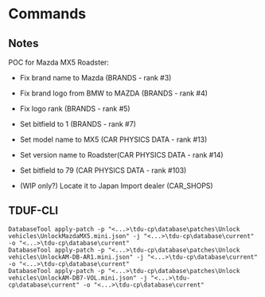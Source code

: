 # Commands

## Notes

POC for Mazda MX5 Roadster:

- Fix brand name to Mazda (BRANDS - rank #3)
- Fix brand logo from BMW to MAZDA (BRANDS - rank #4)
- Fix logo rank (BRANDS - rank #5)
- Set bitfield to 1 (BRANDS - rank #7)

- Set model name to MX5 (CAR PHYSICS DATA - rank #13)
- Set version name to Roadster(CAR PHYSICS DATA - rank #14)
- Set bitfield to 79 (CAR PHYSICS DATA - rank #103)

- (WIP only?) Locate it to Japan Import dealer (CAR_SHOPS)

## TDUF-CLI

    DatabaseTool apply-patch -p "<...>\tdu-cp\database\patches\Unlock vehicles\UnlockMazdaMX5.mini.json" -j "<...>\tdu-cp\database\current" -o "<...>\tdu-cp\database\current"
    DatabaseTool apply-patch -p "<...>\tdu-cp\database\patches\Unlock vehicles\UnlockAM-DB-AR1.mini.json" -j "<...>\tdu-cp\database\current" -o "<...>\tdu-cp\database\current"
    DatabaseTool apply-patch -p "<...>\tdu-cp\database\patches\Unlock vehicles\UnlockAM-DB7-VOL.mini.json" -j "<...>\tdu-cp\database\current" -o "<...>\tdu-cp\database\current"


    
